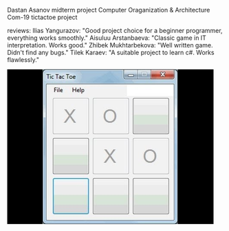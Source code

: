 Dastan Asanov midterm project
Computer Oraganization & Architecture Com-19
tictactoe project

reviews:
Ilias Yangurazov: "Good project choice for a beginner programmer, everything works smoothly."
Aisuluu Arstanbaeva: "Classic game in IT interpretation. Works good."
Zhibek Mukhtarbekova: "Well written game. Didn't find any bugs."
Tilek Karaev: "A suitable project to learn c#. Works flawlessly."


![alt text](screenshot/screenshot1.jpg)
